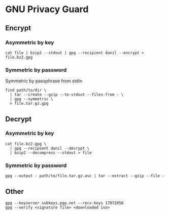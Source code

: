 # GNU Privacy Guard

## Encrypt

### Asymmetric by key

    cat file | bzip2 --stdout | gpg --recipient danil --encrypt > file.bz2.gpg

### Symmetric by password

Symmetric by passphrase from stdin

    find path/to/dir \
      | tar --create --gzip --to-stdout --files-from - \
      | gpg --symmetric \
      > file.tar.gz.gpg

## Decrypt

### Asymmetric by key

    cat file.bz2.gpg \
      | gpg --recipient danil --decrypt \
      | bzip2 --decompress --stdout > file



### Symmetric by password

    gpg --output - path/to/file.tar.gz.asc | tar --extract --gzip --file -

## Other

    gpg --keyserver subkeys.pgp.net --recv-keys 17072058
    gpg --verify <signature file> <downloaded iso>

